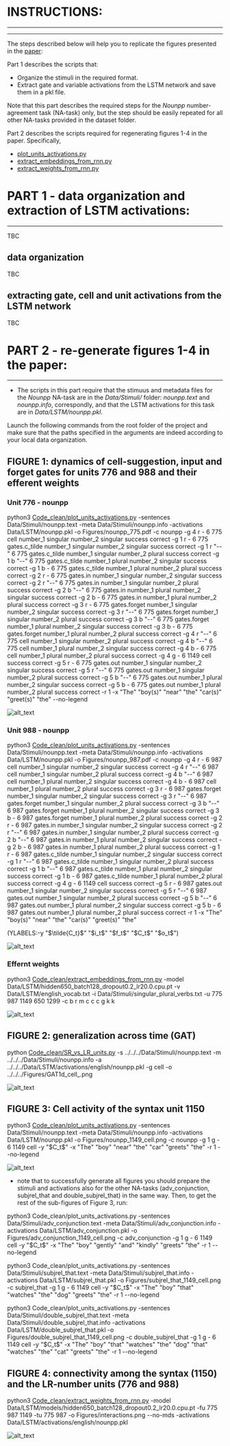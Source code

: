 # INSTRUCTIONS:
-------------
-------------

The steps described below will help you to replicate the figures presented in the [paper](https://arxiv.org/abs/1903.07435): 

Part 1 describes the scripts that: 
- Organize the stimuli in the required format.
- Extract gate and variable activations from the LSTM network and save them in a pkl file. 

Note that this part describes the required steps for the *Nounpp* number-agreement task (NA-task) only, but the step should be easily repeated for all other NA-tasks provided in the dataset folder. 

Part 2 describes the scripts required for regenerating figures 1-4 in the paper. Specifically,
- [plot_units_activations.py](plot_units_activations.py)
- [extract_embeddings_from_rnn.py](extract_embeddings_from_rnn.py)
- [extract_weights_from_rnn.py](extract_weights_from_rnn.py)



# PART 1 - data organization and extraction of LSTM activations:
-------------------------------------------------------------

TBC

data organization
-----------------

TBC


extracting gate, cell and unit activations from the LSTM network
----------------------------------------------------------------
TBC


# PART 2 - re-generate figures 1-4 in the paper:
----------------------------------------------


- The scripts in this part require that the stimuus and metadata files for the *Nounpp* NA-task are in the *Data/Stimuli/* folder: *nounpp.text* and *nounpp.info*, correspondly, and that the LSTM activations for this task are in *Data/LSTM/nounpp.pkl*.

Launch the following commands from the root folder of the project and make sure that the paths specified in the arguments are indeed according to your local data organization.


FIGURE 1: dynamics of cell-suggestion, input and forget gates for units 776 and 988 and their efferent weights
--------------------------------------------------


### Unit 776 - nounpp
python3 [Code_clean/plot_units_activations.py](plot_units_activations.py) -sentences Data/Stimuli/nounpp.text -meta Data/Stimuli/nounpp.info -activations Data/LSTM/nounpp.pkl -o Figures/nounpp_775.pdf -c nounpp -g 4 r \- 6 775 cell number_1 singular number_2 singular success correct -g 1 r \- 6 775 gates.c_tilde number_1 singular number_2 singular success correct -g 1 r "\--" 6 775 gates.c_tilde number_1 singular number_2 plural success correct -g 1 b "\--" 6 775 gates.c_tilde number_1 plural number_2 singular success correct -g 1 b \- 6 775 gates.c_tilde number_1 plural number_2 plural success correct -g 2 r \- 6 775 gates.in number_1 singular number_2 singular success correct -g 2 r "\--" 6 775 gates.in number_1 singular number_2 plural success correct -g 2 b "\--" 6 775 gates.in number_1 plural number_2 singular success correct -g 2 b \- 6 775 gates.in number_1 plural number_2 plural success correct -g 3 r \- 6 775 gates.forget number_1 singular number_2 singular success correct -g 3 r "\--" 6 775 gates.forget number_1 singular number_2 plural success correct -g 3 b "\--" 6 775 gates.forget number_1 plural number_2 singular success correct -g 3 b \- 6 775 gates.forget number_1 plural number_2 plural success correct -g 4 r "\--" 6 775 cell number_1 singular number_2 plural success correct -g 4 b "\--" 6 775 cell number_1 plural number_2 singular success correct -g 4 b \- 6 775 cell number_1 plural number_2 plural success correct -g 4 g \- 6 1149 cell success correct -g 5 r \- 6 775 gates.out number_1 singular number_2 singular success correct -g 5 r "\--" 6 775 gates.out number_1 singular number_2 plural success correct -g 5 b "\--" 6 775 gates.out number_1 plural number_2 singular success correct -g 5 b \- 6 775 gates.out number_1 plural number_2 plural success correct -r 1 -x "The" "boy(s)" "near" "the" "car(s)" "greet(s)" "the" --no-legend

![alt_text](https://github.com/FAIRNS/sentence-processing-MEG-LSTM/blob/master/Figures_paper/nounpp_775.png)

### Unit 988 - nounpp
python3 [Code_clean/plot_units_activations.py](plot_units_activations.py) -sentences Data/Stimuli/nounpp.text -meta Data/Stimuli/nounpp.info -activations Data/LSTM/nounpp.pkl -o Figures/nounpp_987.pdf -c nounpp -g 4 r \- 6 987 cell number_1 singular number_2 singular success correct -g 4 r "\--" 6 987 cell number_1 singular number_2 plural success correct -g 4 b "\--" 6 987 cell number_1 plural number_2 singular success correct -g 4 b \- 6 987 cell number_1 plural number_2 plural success correct -g 3 r \- 6 987 gates.forget number_1 singular number_2 singular success correct -g 3 r "\--" 6 987 gates.forget number_1 singular number_2 plural success correct -g 3 b "\--" 6 987 gates.forget number_1 plural number_2 singular success correct -g 3 b \- 6 987 gates.forget number_1 plural number_2 plural success correct -g 2 r \- 6 987 gates.in number_1 singular number_2 singular success correct -g 2 r "\--" 6 987 gates.in number_1 singular number_2 plural success correct -g 2 b "\--" 6 987 gates.in number_1 plural number_2 singular success correct -g 2 b \- 6 987 gates.in number_1 plural number_2 plural success correct -g 1 r \- 6 987 gates.c_tilde number_1 singular number_2 singular success correct -g 1 r "\--" 6 987 gates.c_tilde number_1 singular number_2 plural success correct -g 1 b "\--" 6 987 gates.c_tilde number_1 plural number_2 singular success correct -g 1 b \- 6 987 gates.c_tilde number_1 plural number_2 plural success correct -g 4 g \- 6 1149 cell success correct -g 5 r \- 6 987 gates.out number_1 singular number_2 singular success correct -g 5 r "\--" 6 987 gates.out number_1 singular number_2 plural success correct -g 5 b "\--" 6 987 gates.out number_1 plural number_2 singular success correct -g 5 b \- 6 987 gates.out number_1 plural number_2 plural success correct -r 1 -x "The" "boy(s)" "near" "the" "car(s)" "greet(s)" "the"


(YLABELS:-y "$\tilde{C_t}$" "\$i\_t\$" "\$f\_t\$" "\$C\_t\$" "\$o\_t\$")

![alt_text](https://github.com/FAIRNS/sentence-processing-MEG-LSTM/blob/master/Figures_paper/nounpp_987.png)

### Effernt weights
python3 [Code_clean/extract_embeddings_from_rnn.py](extract_embeddings_from_rnn.py) -model Data/LSTM/hidden650_batch128_dropout0.2_lr20.0.cpu.pt -v Data/LSTM/english_vocab.txt -i Data/Stimuli/singular_plural_verbs.txt -u 775 987 1149 650 1299 -c b r m c c c g k k

![alt_text](https://github.com/FAIRNS/sentence-processing-MEG-LSTM/blob/master/Figures_paper/weight_dists_verbs.png)

FIGURE 2: generalization across time (GAT)
--------------------------------------------------

python [Code_clean/SR_vs_LR_units.py](SR_vs_LR_units.py) -s ../../../Data/Stimuli/nounpp.text -m ../../../Data/Stimuli/nounpp.info -a ../../../Data/LSTM/activations/english/nounpp.pkl -g cell -o ../../../Figures/GAT1d_cell_.png

![alt_text](https://github.com/FAIRNS/sentence-processing-MEG-LSTM/blob/master/Figures_paper/GAT1d_cell_.png)

FIGURE 3: Cell activity of the syntax unit 1150
-----------------------------------------------------

python3 [Code_clean/plot_units_activations.py](plot_units_activations.py) -sentences Data/Stimuli/nounpp.text -meta Data/Stimuli/nounpp.info -activations Data/LSTM/nounpp.pkl -o Figures/nounpp_1149_cell.png -c nounpp -g 1 g \- 6 1149 cell -y "\$C_t$" -x "The" "boy" "near" "the" "car" "greets" "the" -r 1 --no-legend

![alt_text](https://github.com/FAIRNS/sentence-processing-MEG-LSTM/blob/master/Figures_paper/nounpp_1149_cell.png)

* note that to successfully generate all figures you should prepare the stimuli and activations also for the other NA-tasks (adv_conjunction, subjrel_that and double_subjrel_that) in the same way. Then, to get the rest of the sub-figures of Figure 3, run:

python3 Code_clean/plot_units_activations.py -sentences Data/Stimuli/adv_conjunction.text -meta Data/Stimuli/adv_conjunction.info -activations Data/LSTM/adv_conjunction.pkl -o Figures/adv_conjunction_1149_cell.png -c adv_conjunction -g 1 g \- 6 1149 cell -y "\$C_t$" -x "The" "boy" "gently" "and" "kindly" "greets" "the" -r 1 --no-legend

python3 Code_clean/plot_units_activations.py -sentences Data/Stimuli/subjrel_that.text -meta Data/Stimuli/subjrel_that.info -activations Data/LSTM/subjrel_that.pkl -o Figures/subjrel_that_1149_cell.png -c subjrel_that -g 1 g \- 6 1149 cell -y "\$C_t$" -x "The" "boy" "that" "watches" "the" "dog" "greets" "the" -r 1 --no-legend

python3 Code_clean/plot_units_activations.py -sentences Data/Stimuli/double_subjrel_that.text -meta Data/Stimuli/double_subjrel_that.info -activations Data/LSTM/double_subjrel_that.pkl -o Figures/double_subjrel_that_1149_cell.png -c double_subjrel_that -g 1 g \- 6 1149 cell -y "\$C_t$" -x "The" "boy" "that" "watches" "the" "dog" "that" "watches" "the" "cat" "greets" "the" -r 1 --no-legend




FIGURE 4: connectivity among the syntax (1150) and the LR-number units (776 and 988)
-----------------------------------------------------------------------------------------------

python3 [Code_clean/extract_weights_from_rnn.py](extract_weights_from_rnn.py) -model Data/LSTM/models/hidden650_batch128_dropout0.2_lr20.0.cpu.pt -fu 775 987 1149 -tu 775 987 -o Figures/interactions.png --no-mds -activations Data/LSTM/activations/english/nounpp.pkl

![alt_text](https://github.com/FAIRNS/sentence-processing-MEG-LSTM/blob/master/Figures_paper/gate_Forget_afferent_interactions.png)



